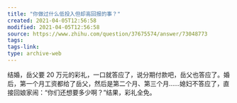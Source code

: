```yaml
---
title: "你做过什么低投入但却高回报的事？"
created: 2021-04-05T12:56:58
modified: 2021-04-05T12:56:58
source: https://www.zhihu.com/question/37675574/answer/73048773
tags:
tags-link:
type: archive-web
---
```

结婚，岳父要 20 万元的彩礼，一口就答应了，说分期付款吧，岳父也答应了。婚后，第一个月工资都给了岳父，然后是第二个月、第三个月……媳妇不答应了，直接回娘家闹：“你们还想要多少啊？”结果，彩礼全免。